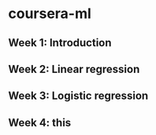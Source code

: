 # coursera-ml
## Week 1: Introduction
## Week 2: Linear regression
## Week 3: Logistic regression
## Week 4: this 
